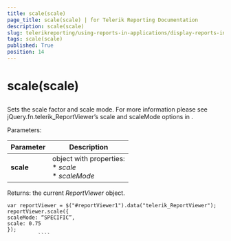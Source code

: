 ```yaml
---
title: scale(scale)
page_title: scale(scale) | for Telerik Reporting Documentation
description: scale(scale)
slug: telerikreporting/using-reports-in-applications/display-reports-in-applications/web-application/html5-report-viewer/api-reference/reportviewer/methods/scale(scale)
tags: scale(scale)
published: True
position: 14
---
```


# scale(scale)



## 

Sets the scale factor and scale mode. For more information please see jQuery.fn.telerik_ReportViewer’s scale and scaleMode options in [](c578f366-93da-4dd1-8972-6efbc5a1790b#Options).

Parameters:


| Parameter | Description |
| ------ | ------ |
| __scale__ |object with properties:<br/>*  *scale* <br/>*  *scaleMode*|




Returns: the current *ReportViewer* object.
        

````
var reportViewer = $("#reportViewer1").data("telerik_ReportViewer");
reportViewer.scale({
scaleMode: “SPECIFIC”,
scale: 0.75
});
          ````


